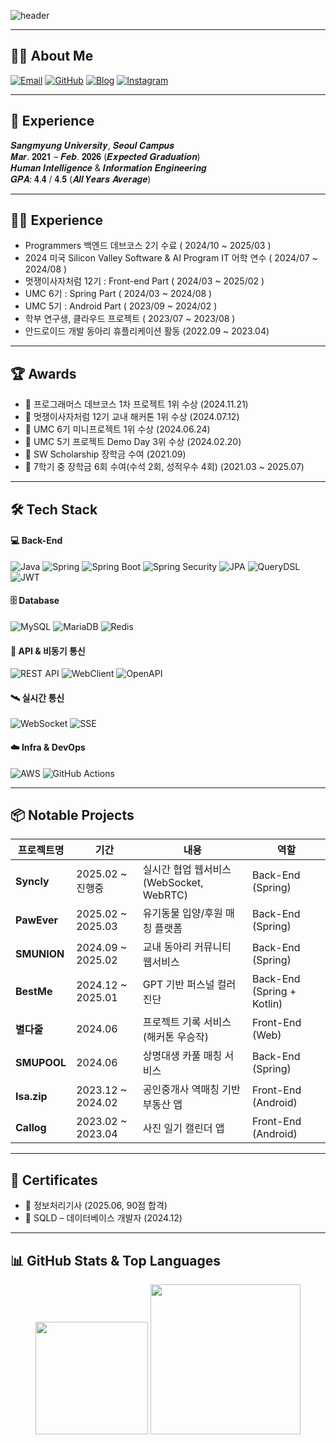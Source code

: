 <!-- 헤더 이미지 -->
![header](https://capsule-render.vercel.app/api?type=waving&color=0:8EC5FC,100:E0C3FC&height=200&section=header&text=Hi,%20I'm%20Bada%20Kang!%20🌊&fontSize=40&fontColor=ffffff)

---
## 👩‍💻 About Me

[![Email](https://img.shields.io/badge/Email-kbd1120@naver.com-D14836?style=for-the-badge&logo=gmail&logoColor=white)](mailto:kbd1120@naver.com)
[![GitHub](https://img.shields.io/badge/GitHub-202111255-181717?style=for-the-badge&logo=github&logoColor=white)](https://github.com/202111255)
[![Blog](https://img.shields.io/badge/Tistory-Blog-20C997?style=for-the-badge&logo=bookstack&logoColor=white)](https://oceansea.tistory.com)
[![Instagram](https://img.shields.io/badge/@river__ocean_-E4405F?style=for-the-badge&logo=instagram&logoColor=white)](https://instagram.com/river__ocean_)

---

## 🏫 Experience
𝑺𝒂𝒏𝒈𝒎𝒚𝒖𝒏𝒈 𝑼𝒏𝒊𝒗𝒆𝒓𝒔𝒊𝒕𝒚, 𝑺𝒆𝒐𝒖𝒍 𝑪𝒂𝒎𝒑𝒖𝒔  
𝑴𝒂𝒓. 𝟐𝟎𝟐𝟏 – 𝑭𝒆𝒃. 𝟐𝟎𝟐𝟔 (𝑬𝒙𝒑𝒆𝒄𝒕𝒆𝒅 𝑮𝒓𝒂𝒅𝒖𝒂𝒕𝒊𝒐𝒏)  
𝑯𝒖𝒎𝒂𝒏 𝑰𝒏𝒕𝒆𝒍𝒍𝒊𝒈𝒆𝒏𝒄𝒆 & 𝑰𝒏𝒇𝒐𝒓𝒎𝒂𝒕𝒊𝒐𝒏 𝑬𝒏𝒈𝒊𝒏𝒆𝒆𝒓𝒊𝒏𝒈  
𝑮𝑷𝑨: 𝟒.𝟒 / 𝟒.𝟓 (𝑨𝒍𝒍 𝒀𝒆𝒂𝒓𝒔 𝑨𝒗𝒆𝒓𝒂𝒈𝒆)


---


## 👍🏻 Experience
- Programmers 백엔드 데브코스 2기 수료 ( 2024/10 ~ 2025/03 )
- 2024 미국 Silicon Valley Software & AI Program IT 어학 연수 ( 2024/07 ~ 2024/08 )
- 멋쟁이사자처럼 12기 : Front-end Part ( 2024/03 ~ 2025/02 )
- UMC 6기 : Spring Part ( 2024/03 ~ 2024/08 )
- UMC 5기 : Android Part ( 2023/09 ~ 2024/02 )
- 학부 연구생, 클라우드 프로젝트 ( 2023/07 ~ 2023/08 )
- 안드로이드 개발 동아리 휴플리케이션 활동 (2022.09 ~ 2023.04)


---


## 🏆 Awards
- 🥇 프로그래머스 데브코스 1차 프로젝트 1위 수상 (2024.11.21)
- 🥇 멋쟁이사자처럼 12기 교내 해커톤 1위 수상 (2024.07.12)
- 🥇 UMC 6기 미니프로젝트 1위 수상 (2024.06.24)
- 🥉 UMC 5기 프로젝트 Demo Day 3위 수상 (2024.02.20)
- 🏅 SW Scholarship 장학금 수여 (2021.09)
- 🏅 7학기 중 장학금 6회 수여(수석 2회, 성적우수 4회) (2021.03 ~ 2025.07)


---

## 🛠 Tech Stack

#### 💻 Back-End
![Java](https://img.shields.io/badge/Java-007396?style=for-the-badge&logo=OpenJDK&logoColor=white)
![Spring](https://img.shields.io/badge/Spring-6DB33F?style=for-the-badge&logo=Spring&logoColor=white)
![Spring Boot](https://img.shields.io/badge/Spring%20Boot-6DB33F?style=for-the-badge&logo=SpringBoot&logoColor=white)
![Spring Security](https://img.shields.io/badge/Security-4A4A4A?style=for-the-badge&logo=springsecurity&logoColor=white)
![JPA](https://img.shields.io/badge/JPA-DD0031?style=for-the-badge&logo=hibernate&logoColor=white)
![QueryDSL](https://img.shields.io/badge/QueryDSL-005571?style=for-the-badge&logo=databricks&logoColor=white)
![JWT](https://img.shields.io/badge/JWT-000000?style=for-the-badge&logo=jsonwebtokens&logoColor=white)

#### 🗄️ Database
![MySQL](https://img.shields.io/badge/MySQL-4479A1?style=for-the-badge&logo=MySQL&logoColor=white)
![MariaDB](https://img.shields.io/badge/MariaDB-003545?style=for-the-badge&logo=MariaDB&logoColor=white)
![Redis](https://img.shields.io/badge/Redis-DC382D?style=for-the-badge&logo=Redis&logoColor=white)

#### 🔌 API & 비동기 통신
![REST API](https://img.shields.io/badge/REST%20API-8A2BE2?style=for-the-badge&logo=apachespark&logoColor=white)
![WebClient](https://img.shields.io/badge/WebClient-0E76A8?style=for-the-badge&logo=apachekafka&logoColor=white)
![OpenAPI](https://img.shields.io/badge/OpenAPI-6BA539?style=for-the-badge&logo=openapiinitiative&logoColor=white)

#### 🛰 실시간 통신
![WebSocket](https://img.shields.io/badge/WebSocket-3A3A3A?style=for-the-badge&logo=socket.io&logoColor=white)
![SSE](https://img.shields.io/badge/SSE-FF6B00?style=for-the-badge&logo=signal&logoColor=white)

#### ☁️ Infra & DevOps
![AWS](https://img.shields.io/badge/AWS-232F3E?style=for-the-badge&logo=AmazonAWS&logoColor=white)
![GitHub Actions](https://img.shields.io/badge/GitHub%20Actions-2088FF?style=for-the-badge&logo=githubactions&logoColor=white)


---


## 📦 Notable Projects

| 프로젝트명 | 기간 | 내용 | 역할 |
|------------|-----------|------------------------------|---------------------|
| **Syncly** | 2025.02 ~ 진행중 | 실시간 협업 웹서비스 (WebSocket, WebRTC) | Back-End (Spring) |
| **PawEver** | 2025.02 ~ 2025.03 | 유기동물 입양/후원 매칭 플랫폼 | Back-End (Spring) |
| **SMUNION** | 2024.09 ~ 2025.02 | 교내 동아리 커뮤니티 웹서비스 | Back-End (Spring) |
| **BestMe** | 2024.12 ~ 2025.01 | GPT 기반 퍼스널 컬러 진단 | Back-End (Spring + Kotlin) |
| **별다줄** | 2024.06 | 프로젝트 기록 서비스 (해커톤 우승작) | Front-End (Web) |
| **SMUPOOL** | 2024.06 | 상명대생 카풀 매칭 서비스 | Back-End (Spring) |
| **Isa.zip** | 2023.12 ~ 2024.02 | 공인중개사 역매칭 기반 부동산 앱 | Front-End (Android) |
| **Callog** | 2023.02 ~ 2023.04 | 사진 일기 캘린더 앱 | Front-End (Android) |

---



## 🧾 Certificates

- 📄 정보처리기사 (2025.06, 90점 합격)
- 📄 SQLD – 데이터베이스 개발자 (2024.12)

---

## 📊 GitHub Stats & Top Languages

<p align="center">
  <img src="https://github-readme-stats.vercel.app/api?username=Bada-Kang&count_private=true&show_icons=true&theme=tokyonight-light" height="180"/>
  <img src="https://github-readme-stats.vercel.app/api/top-langs/?username=Bada-Kang&layout=compact&langs_count=8&theme=tokyonight-light" height="240"/>
</p>




